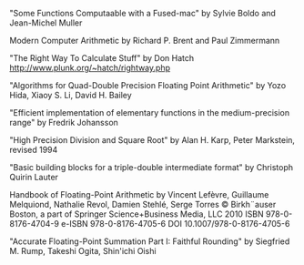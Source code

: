 
"Some Functions Computaable with a Fused-mac"
by Sylvie Boldo and Jean-Michel Muller

Modern Computer Arithmetic
by Richard P. Brent and Paul Zimmermann

"The Right Way To Calculate Stuff"
by Don Hatch
http://www.plunk.org/~hatch/rightway.php

"Algorithms for Quad-Double Precision Floating Point Arithmetic"
by Yozo Hida, Xiaoy S. Li, David H. Bailey

"Efficient implementation of elementary functions in the medium-precision range"
by Fredrik Johansson


"High Precision Division and Square Root"
by Alan H. Karp, Peter Markstein, revised 1994


"Basic building blocks for a triple-double intermediate format"
by Christoph Quirin Lauter

Handbook of Floating-Point Arithmetic
   by Vincent Lefèvre, Guillaume Melquiond, Nathalie Revol, Damien Stehlé, Serge Torres
   © Birkh¨auser Boston, a part of Springer Science+Business Media, LLC 2010
   ISBN 978-0-8176-4704-9  e-ISBN 978-0-8176-4705-6  DOI 10.1007/978-0-8176-4705-6

"Accurate Floating-Point Summation Part I: Faithful Rounding"
by Siegfried M. Rump, Takeshi Ogita, Shin'ichi Oishi

